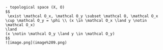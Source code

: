  
    - topological space (X, O)
    $$
     \exist \mathcal O_x, \mathcal O_y \subset \mathcal O, \mathcal O_x \cup \mathcal O_y = \phi \\ (x \in \mathcal O_x \land y \notin \mathcal O_x)
    \land
    (x \notin \mathcal O_y \land y \in \mathcal O_y)
    $$
    ![image.png](image%209.png)